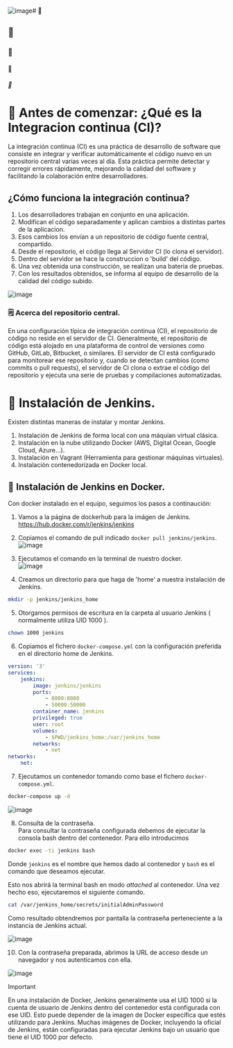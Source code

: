 ![image](https://github.com/user-attachments/assets/5e6adfd9-e698-48b0-b762-55ef61cc1923)# 📌
## 📍
### 📔
#### 🔸
##### 🧮

# 📌 Antes de comenzar: ¿Qué es la Integracion continua (CI)?
La integración continua (CI) es una práctica de desarrollo de software que consiste en integrar y verificar automáticamente el código nuevo en un repositorio central varias veces al día. 
Esta práctica permite detectar y corregir errores rápidamente, mejorando la calidad del software y facilitando la colaboración entre desarrolladores.

## ¿Cómo funciona la integración continua?
1. Los desarrolladores trabajan en conjunto en una aplicación.
2. Modifican el código separadamente y aplican cambios a distintas partes de la aplicacion.
3. Esos cambios los envían a un repositorio de código fuente central, compartido.
4. Desde el repositorio, el código llega al Servidor CI (lo clona el servidor).
5. Dentro del servidor se hace la construccion o 'build' del código.
6. Una vez obtenida una construcción, se realizan una bateria de pruebas.
7. Con los resultados obtenidos, se informa al equipo de desarrollo de la calidad del código subido.
   
![image](https://github.com/user-attachments/assets/5f0dac98-b200-46fd-8195-d0b765f9e6d0)
    
### 🗒️ Acerca del repositorio central.
En una configuración típica de integración continua (CI), el repositorio de código no reside en el servidor de CI. Generalmente, el repositorio de código está alojado en 
una plataforma de control de versiones como GitHub, GitLab, Bitbucket, o similares. El servidor de CI está configurado para monitorear ese repositorio y, cuando se 
detectan cambios (como commits o pull requests), el servidor de CI clona o extrae el código del repositorio y ejecuta una serie de pruebas y compilaciones automatizadas.

# 📌 Instalación de Jenkins.
Existen distintas maneras de instalar y montar Jenkins. 
1. Instalación de Jenkins de forma local con una máquian virtual clásica.
2. Instalación en la nube utilizando Docker (AWS, Digital Ocean, Google Cloud, Azure...).
3. Instalación en Vagrant (Herramienta para gestionar máquinas virtuales).
4. Instalación contenedorizada en Docker local.

## 📍 Instalación de Jenkins en Docker.
Con docker instalado en el equipo, seguimos los pasos a continaución:

1. Vamos a la página de dockerhub para la imágen de Jenkins. https://hub.docker.com/r/jenkins/jenkins
2. Copiamos el comando de pull indicado `docker pull jenkins/jenkins`.    
![image](https://github.com/user-attachments/assets/a9c4305f-424b-4298-8756-f22043f51daf)    

3. Ejecutamos el comando en la terminal de nuestro docker.    
![image](https://github.com/user-attachments/assets/dd770be3-dcf9-4265-8aba-d1db9f7ca534)    

4. Creamos un directorio para que haga de 'home' a nuestra instalación de Jenkins.
```bash
mkdir -p jenkins/jenkins_home
```
5. Otorgamos permisos de escritura en la carpeta al usuario Jenkins ( normalmente utiliza UID 1000 ).
```bash
chown 1000 jenkins
```
6. Copiamos el fichero `docker-compose.yml` con la configuración preferida en el directorio home de Jenkins.    
```yml
version: '3'
services:
    jenkins:
        image: jenkins/jenkins 
        ports:
            - 8080:8080
            - 50000:50000
        container_name: jenkins
        privileged: true
        user: root
        volumes:
            - $PWD/jenkins_home:/var/jenkins_home 
        networks:
            - net
networks:
    net:
```

7. Ejecutamos un contenedor tomando como base el fichero `docker-compose.yml`.
```bash
docker-compose up -d
```
    
![image](https://github.com/user-attachments/assets/d26c77b0-f7f5-4ff6-8424-2651a726a5e6)

8. Consulta de la contraseña.    
Para consultar la contraseña configurada debemos de ejecutar la consola bash dentro del contenedor. Para ello introducimos
```bash
docker exec -ti jenkins bash
```
Donde `jenkins` es el nombre que hemos dado al contenedor y `bash` es el comando que deseamos ejecutar.
    
Esto nos abrirá la terminal bash en modo _attached_ al contenedor. Una vez hecho eso, ejecutaremos el siguiente comando.
```bash
cat /var/jenkins_home/secrets/initialAdminPassword
```
Como resultado obtendremos por pantalla la contraseña perteneciente a la instancia de Jenkins actual.
    
![image](https://github.com/user-attachments/assets/cb066c53-7b60-4e25-ba95-e88b28a92342)
    
10. Con la contraseña preparada, abrimos la URL de acceso desde un navegador y nos autenticamos con ella.      
    
![image](https://github.com/user-attachments/assets/87056e14-61b0-4735-b662-f8ebc4f4a227)



>[!IMPORTANT]
>En una instalación de Docker, Jenkins generalmente usa el UID 1000 si la cuenta de usuario de Jenkins dentro del contenedor está configurada con ese UID. Esto puede depender de la imagen de Docker específica que estés utilizando para Jenkins. Muchas imágenes de Docker, incluyendo la oficial de Jenkins, están configuradas para ejecutar Jenkins bajo un usuario que tiene el UID 1000 por defecto.
